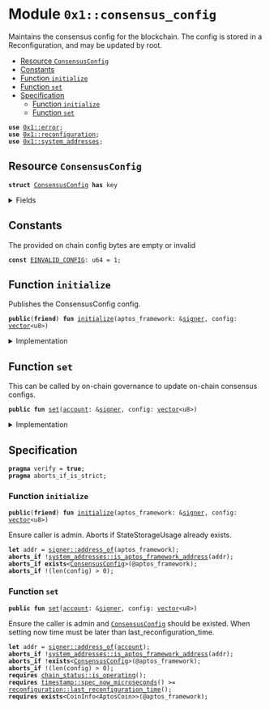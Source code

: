 
<a name="0x1_consensus_config"></a>

# Module `0x1::consensus_config`

Maintains the consensus config for the blockchain. The config is stored in a
Reconfiguration, and may be updated by root.


-  [Resource `ConsensusConfig`](#0x1_consensus_config_ConsensusConfig)
-  [Constants](#@Constants_0)
-  [Function `initialize`](#0x1_consensus_config_initialize)
-  [Function `set`](#0x1_consensus_config_set)
-  [Specification](#@Specification_1)
    -  [Function `initialize`](#@Specification_1_initialize)
    -  [Function `set`](#@Specification_1_set)


<pre><code><b>use</b> <a href="../../aptos-stdlib/../move-stdlib/doc/error.md#0x1_error">0x1::error</a>;
<b>use</b> <a href="reconfiguration.md#0x1_reconfiguration">0x1::reconfiguration</a>;
<b>use</b> <a href="system_addresses.md#0x1_system_addresses">0x1::system_addresses</a>;
</code></pre>



<a name="0x1_consensus_config_ConsensusConfig"></a>

## Resource `ConsensusConfig`



<pre><code><b>struct</b> <a href="consensus_config.md#0x1_consensus_config_ConsensusConfig">ConsensusConfig</a> <b>has</b> key
</code></pre>



<details>
<summary>Fields</summary>


<dl>
<dt>
<code>config: <a href="../../aptos-stdlib/../move-stdlib/doc/vector.md#0x1_vector">vector</a>&lt;u8&gt;</code>
</dt>
<dd>

</dd>
</dl>


</details>

<a name="@Constants_0"></a>

## Constants


<a name="0x1_consensus_config_EINVALID_CONFIG"></a>

The provided on chain config bytes are empty or invalid


<pre><code><b>const</b> <a href="consensus_config.md#0x1_consensus_config_EINVALID_CONFIG">EINVALID_CONFIG</a>: u64 = 1;
</code></pre>



<a name="0x1_consensus_config_initialize"></a>

## Function `initialize`

Publishes the ConsensusConfig config.


<pre><code><b>public</b>(<b>friend</b>) <b>fun</b> <a href="consensus_config.md#0x1_consensus_config_initialize">initialize</a>(aptos_framework: &<a href="../../aptos-stdlib/../move-stdlib/doc/signer.md#0x1_signer">signer</a>, config: <a href="../../aptos-stdlib/../move-stdlib/doc/vector.md#0x1_vector">vector</a>&lt;u8&gt;)
</code></pre>



<details>
<summary>Implementation</summary>


<pre><code><b>public</b>(<b>friend</b>) <b>fun</b> <a href="consensus_config.md#0x1_consensus_config_initialize">initialize</a>(aptos_framework: &<a href="../../aptos-stdlib/../move-stdlib/doc/signer.md#0x1_signer">signer</a>, config: <a href="../../aptos-stdlib/../move-stdlib/doc/vector.md#0x1_vector">vector</a>&lt;u8&gt;) {
    <a href="system_addresses.md#0x1_system_addresses_assert_aptos_framework">system_addresses::assert_aptos_framework</a>(aptos_framework);
    <b>assert</b>!(<a href="../../aptos-stdlib/../move-stdlib/doc/vector.md#0x1_vector_length">vector::length</a>(&config) &gt; 0, <a href="../../aptos-stdlib/../move-stdlib/doc/error.md#0x1_error_invalid_argument">error::invalid_argument</a>(<a href="consensus_config.md#0x1_consensus_config_EINVALID_CONFIG">EINVALID_CONFIG</a>));
    <b>move_to</b>(aptos_framework, <a href="consensus_config.md#0x1_consensus_config_ConsensusConfig">ConsensusConfig</a> { config });
}
</code></pre>



</details>

<a name="0x1_consensus_config_set"></a>

## Function `set`

This can be called by on-chain governance to update on-chain consensus configs.


<pre><code><b>public</b> <b>fun</b> <a href="consensus_config.md#0x1_consensus_config_set">set</a>(<a href="account.md#0x1_account">account</a>: &<a href="../../aptos-stdlib/../move-stdlib/doc/signer.md#0x1_signer">signer</a>, config: <a href="../../aptos-stdlib/../move-stdlib/doc/vector.md#0x1_vector">vector</a>&lt;u8&gt;)
</code></pre>



<details>
<summary>Implementation</summary>


<pre><code><b>public</b> <b>fun</b> <a href="consensus_config.md#0x1_consensus_config_set">set</a>(<a href="account.md#0x1_account">account</a>: &<a href="../../aptos-stdlib/../move-stdlib/doc/signer.md#0x1_signer">signer</a>, config: <a href="../../aptos-stdlib/../move-stdlib/doc/vector.md#0x1_vector">vector</a>&lt;u8&gt;) <b>acquires</b> <a href="consensus_config.md#0x1_consensus_config_ConsensusConfig">ConsensusConfig</a> {
    <a href="system_addresses.md#0x1_system_addresses_assert_aptos_framework">system_addresses::assert_aptos_framework</a>(<a href="account.md#0x1_account">account</a>);
    <b>assert</b>!(<a href="../../aptos-stdlib/../move-stdlib/doc/vector.md#0x1_vector_length">vector::length</a>(&config) &gt; 0, <a href="../../aptos-stdlib/../move-stdlib/doc/error.md#0x1_error_invalid_argument">error::invalid_argument</a>(<a href="consensus_config.md#0x1_consensus_config_EINVALID_CONFIG">EINVALID_CONFIG</a>));

    <b>let</b> config_ref = &<b>mut</b> <b>borrow_global_mut</b>&lt;<a href="consensus_config.md#0x1_consensus_config_ConsensusConfig">ConsensusConfig</a>&gt;(@aptos_framework).config;
    *config_ref = config;

    // Need <b>to</b> trigger <a href="reconfiguration.md#0x1_reconfiguration">reconfiguration</a> so validator nodes can sync on the updated configs.
    <a href="reconfiguration.md#0x1_reconfiguration_reconfigure">reconfiguration::reconfigure</a>();
}
</code></pre>



</details>

<a name="@Specification_1"></a>

## Specification



<pre><code><b>pragma</b> verify = <b>true</b>;
<b>pragma</b> aborts_if_is_strict;
</code></pre>



<a name="@Specification_1_initialize"></a>

### Function `initialize`


<pre><code><b>public</b>(<b>friend</b>) <b>fun</b> <a href="consensus_config.md#0x1_consensus_config_initialize">initialize</a>(aptos_framework: &<a href="../../aptos-stdlib/../move-stdlib/doc/signer.md#0x1_signer">signer</a>, config: <a href="../../aptos-stdlib/../move-stdlib/doc/vector.md#0x1_vector">vector</a>&lt;u8&gt;)
</code></pre>


Ensure caller is admin.
Aborts if StateStorageUsage already exists.


<pre><code><b>let</b> addr = <a href="../../aptos-stdlib/../move-stdlib/doc/signer.md#0x1_signer_address_of">signer::address_of</a>(aptos_framework);
<b>aborts_if</b> !<a href="system_addresses.md#0x1_system_addresses_is_aptos_framework_address">system_addresses::is_aptos_framework_address</a>(addr);
<b>aborts_if</b> <b>exists</b>&lt;<a href="consensus_config.md#0x1_consensus_config_ConsensusConfig">ConsensusConfig</a>&gt;(@aptos_framework);
<b>aborts_if</b> !(len(config) &gt; 0);
</code></pre>



<a name="@Specification_1_set"></a>

### Function `set`


<pre><code><b>public</b> <b>fun</b> <a href="consensus_config.md#0x1_consensus_config_set">set</a>(<a href="account.md#0x1_account">account</a>: &<a href="../../aptos-stdlib/../move-stdlib/doc/signer.md#0x1_signer">signer</a>, config: <a href="../../aptos-stdlib/../move-stdlib/doc/vector.md#0x1_vector">vector</a>&lt;u8&gt;)
</code></pre>


Ensure the caller is admin and <code><a href="consensus_config.md#0x1_consensus_config_ConsensusConfig">ConsensusConfig</a></code> should be existed.
When setting now time must be later than last_reconfiguration_time.


<pre><code><b>let</b> addr = <a href="../../aptos-stdlib/../move-stdlib/doc/signer.md#0x1_signer_address_of">signer::address_of</a>(<a href="account.md#0x1_account">account</a>);
<b>aborts_if</b> !<a href="system_addresses.md#0x1_system_addresses_is_aptos_framework_address">system_addresses::is_aptos_framework_address</a>(addr);
<b>aborts_if</b> !<b>exists</b>&lt;<a href="consensus_config.md#0x1_consensus_config_ConsensusConfig">ConsensusConfig</a>&gt;(@aptos_framework);
<b>aborts_if</b> !(len(config) &gt; 0);
<b>requires</b> <a href="chain_status.md#0x1_chain_status_is_operating">chain_status::is_operating</a>();
<b>requires</b> <a href="timestamp.md#0x1_timestamp_spec_now_microseconds">timestamp::spec_now_microseconds</a>() &gt;= <a href="reconfiguration.md#0x1_reconfiguration_last_reconfiguration_time">reconfiguration::last_reconfiguration_time</a>();
<b>requires</b> <b>exists</b>&lt;CoinInfo&lt;AptosCoin&gt;&gt;(@aptos_framework);
</code></pre>


[move-book]: https://move-language.github.io/move/introduction.html
